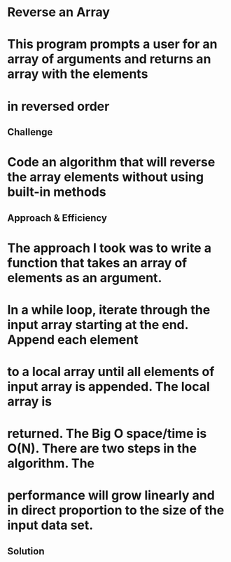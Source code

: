 # Reverse an Array
# This program prompts a user for an array of arguments and returns an array with the elements 
# in reversed order

## Challenge
# Code an algorithm that will reverse the array elements without using built-in methods

## Approach & Efficiency
# The approach I took was to write a function that takes an array of elements as an argument.  
# In a while loop, iterate through the input array starting at the end.  Append each element
# to a local array until all elements of input array is appended.  The local array is 
# returned.  The Big O space/time is O(N).  There are two steps in the algorithm.  The
# performance will grow linearly and in direct proportion to the size of the input data set. 
<!-- What approach did you take? Why? What is the Big O space/time for this approach? -->

## Solution
<!-- Embedded whiteboard image -->